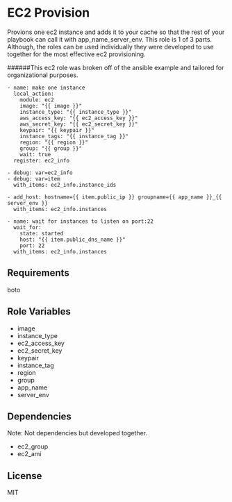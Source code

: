 EC2 Provision
========

Provions one ec2 instance and adds it to your cache so that the rest of your playbook can call it with app_name_server_env.  This role is 1 of 3 parts.  Although, the roles can be used individually they were developed to use together for the most effective ec2 provisioning.

######This ec2 role was broken off of the ansible example and tailored for organizational purposes.

```
- name: make one instance
  local_action:
    module: ec2
    image: "{{ image }}"
    instance_type: "{{ instance_type }}"
    aws_access_key: "{{ ec2_access_key }}"
    aws_secret_key: "{{ ec2_secret_key }}"
    keypair: "{{ keypair }}"
    instance_tags: "{{ instance_tag }}"
    region: "{{ region }}"
    group: "{{ group }}"
    wait: true
  register: ec2_info

- debug: var=ec2_info
- debug: var=item
  with_items: ec2_info.instance_ids

- add_host: hostname={{ item.public_ip }} groupname={{ app_name }}_{{ server_env }}
  with_items: ec2_info.instances

- name: wait for instances to listen on port:22
  wait_for:
    state: started
    host: "{{ item.public_dns_name }}"
    port: 22
  with_items: ec2_info.instances
```

Requirements
-----------
boto

Role Variables
-----------
* image
* instance_type
* ec2_access_key
* ec2_secret_key
* keypair
* instance_tag
* region
* group
* app_name
* server_env

Dependencies
-----------
Note: Not dependencies but developed together.
* ec2_group
* ec2_ami

License
-----------
MIT